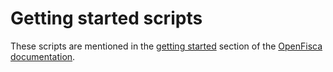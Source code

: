 # Getting started scripts

These scripts are mentioned in the
[getting started](http://doc.openfisca.fr/getting-started.html)
section of the
[OpenFisca documentation](http://doc.openfisca.fr/).
